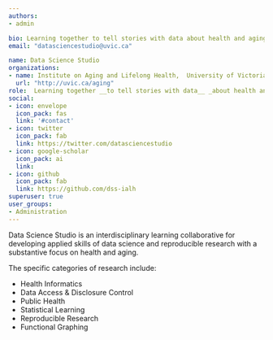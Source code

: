 ```yaml
---
authors:
- admin

bio: Learning together to tell stories with data about health and aging  
email: "datasciencestudio@uvic.ca"

name: Data Science Studio
organizations:
- name: Institute on Aging and Lifelong Health,  University of Victoria
  url: "http://uvic.ca/aging"
role:  Learning together __to tell stories with data__ _about health and aging_
social:
- icon: envelope
  icon_pack: fas
  link: '#contact'
- icon: twitter
  icon_pack: fab
  link: https://twitter.com/datasciencestudio
- icon: google-scholar
  icon_pack: ai
  link: 
- icon: github
  icon_pack: fab
  link: https://github.com/dss-ialh
superuser: true
user_groups:
- Administration
---
```


Data Science Studio is an interdisciplinary learning collaborative for developing applied skills of data science and reproducible research with a substantive focus on health and aging. 

The specific categories of research include:

- Health Informatics  
- Data Access & Disclosure Control  
- Public Health  
- Statistical Learning  
- Reproducible Research  
- Functional Graphing  

